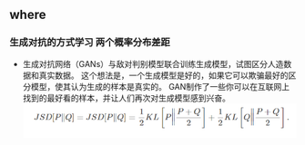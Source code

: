 ## where


### 生成对抗的方式学习 两个概率分布差距

* 生成对抗网络（GANs）与敌对判别模型联合训练生成模型，试图区分人造数据和真实数据。 
这个想法是，一个生成模型是好的，如果它可以欺骗最好的区分模型，使其认为生成的样本是真实的。
 GAN制作了一些你可以在互联网上找到的最好看的样本，并让人们再次对生成模型感到兴奋。
![](readme/24.004-AVE_GAN_KL度量.png)


